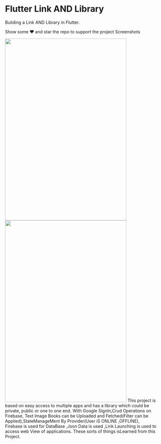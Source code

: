 # Flutter Link AND Library
Building a Link AND Library in Flutter.

Show some ❤️ and star the repo to support the project
Screenshots

<img src="https://user-images.githubusercontent.com/55958579/114035846-1edcb400-989d-11eb-98df-0f5b4f9bccd1.png" width="400px" height="600px"><img src="https://user-images.githubusercontent.com/55958579/114035846-1edcb400-989d-11eb-98df-0f5b4f9bccd1.png" width="400px" height="600px">
This project is based on easy access to multiple apps and has a library
which could be private, public or one to one end. With Google
SignIn,Crud Operations on Firebase, Text Image Books can be
Uploaded and Fetched(Filter can be Applied),StateManageMent By
Provider(User iS ONLINE ,OFFLINE), Firebase is used for DataBase
,Json Data is used ,Link Launching is used to access web View of
applications. These sorts of things isLearned from this Project.

